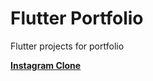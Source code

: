 # Flutter Portfolio
 Flutter projects for portfolio
 
 [**Instagram Clone**](https://github.com/AwaisHaleem/Flutter-Portfolio/tree/main/instagram_clone)


